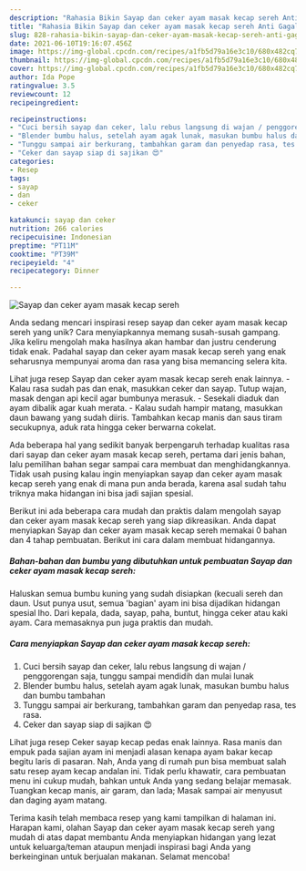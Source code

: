 ```yaml
---
description: "Rahasia Bikin Sayap dan ceker ayam masak kecap sereh Anti Gagal"
title: "Rahasia Bikin Sayap dan ceker ayam masak kecap sereh Anti Gagal"
slug: 828-rahasia-bikin-sayap-dan-ceker-ayam-masak-kecap-sereh-anti-gagal
date: 2021-06-10T19:16:07.456Z
image: https://img-global.cpcdn.com/recipes/a1fb5d79a16e3c10/680x482cq70/sayap-dan-ceker-ayam-masak-kecap-sereh-foto-resep-utama.jpg
thumbnail: https://img-global.cpcdn.com/recipes/a1fb5d79a16e3c10/680x482cq70/sayap-dan-ceker-ayam-masak-kecap-sereh-foto-resep-utama.jpg
cover: https://img-global.cpcdn.com/recipes/a1fb5d79a16e3c10/680x482cq70/sayap-dan-ceker-ayam-masak-kecap-sereh-foto-resep-utama.jpg
author: Ida Pope
ratingvalue: 3.5
reviewcount: 12
recipeingredient:

recipeinstructions:
- "Cuci bersih sayap dan ceker, lalu rebus langsung di wajan / penggorengan saja, tunggu sampai mendidih dan mulai lunak"
- "Blender bumbu halus, setelah ayam agak lunak, masukan bumbu halus dan bumbu tambahan"
- "Tunggu sampai air berkurang, tambahkan garam dan penyedap rasa, tes rasa."
- "Ceker dan sayap siap di sajikan 😍"
categories:
- Resep
tags:
- sayap
- dan
- ceker

katakunci: sayap dan ceker 
nutrition: 266 calories
recipecuisine: Indonesian
preptime: "PT11M"
cooktime: "PT39M"
recipeyield: "4"
recipecategory: Dinner

---
```



![Sayap dan ceker ayam masak kecap sereh](https://img-global.cpcdn.com/recipes/a1fb5d79a16e3c10/680x482cq70/sayap-dan-ceker-ayam-masak-kecap-sereh-foto-resep-utama.jpg)

Anda sedang mencari inspirasi resep sayap dan ceker ayam masak kecap sereh yang unik? Cara menyiapkannya memang susah-susah gampang. Jika keliru mengolah maka hasilnya akan hambar dan justru cenderung tidak enak. Padahal sayap dan ceker ayam masak kecap sereh yang enak seharusnya mempunyai aroma dan rasa yang bisa memancing selera kita.

Lihat juga resep Sayap dan ceker ayam masak kecap sereh enak lainnya. - Kalau rasa sudah pas dan enak, masukkan ceker dan sayap. Tutup wajan, masak dengan api kecil agar bumbunya merasuk. - Sesekali diaduk dan ayam dibalik agar kuah merata. - Kalau sudah hampir matang, masukkan daun bawang yang sudah diiris. Tambahkan kecap manis dan saus tiram secukupnya, aduk rata hingga ceker berwarna cokelat.

Ada beberapa hal yang sedikit banyak berpengaruh terhadap kualitas rasa dari sayap dan ceker ayam masak kecap sereh, pertama dari jenis bahan, lalu pemilihan bahan segar sampai cara membuat dan menghidangkannya. Tidak usah pusing kalau ingin menyiapkan sayap dan ceker ayam masak kecap sereh yang enak di mana pun anda berada, karena asal sudah tahu triknya maka hidangan ini bisa jadi sajian spesial.


Berikut ini ada beberapa cara mudah dan praktis dalam mengolah sayap dan ceker ayam masak kecap sereh yang siap dikreasikan. Anda dapat menyiapkan Sayap dan ceker ayam masak kecap sereh memakai 0 bahan dan 4 tahap pembuatan. Berikut ini cara dalam membuat hidangannya.

<!--inarticleads1-->

##### Bahan-bahan dan bumbu yang dibutuhkan untuk pembuatan Sayap dan ceker ayam masak kecap sereh:



Haluskan semua bumbu kuning yang sudah disiapkan (kecuali sereh dan daun. Usut punya usut, semua &#39;bagian&#39; ayam ini bisa dijadikan hidangan spesial lho. Dari kepala, dada, sayap, paha, buntut, hingga ceker atau kaki ayam. Cara memasaknya pun juga praktis dan mudah. 

<!--inarticleads2-->

##### Cara menyiapkan Sayap dan ceker ayam masak kecap sereh:

1. Cuci bersih sayap dan ceker, lalu rebus langsung di wajan / penggorengan saja, tunggu sampai mendidih dan mulai lunak
1. Blender bumbu halus, setelah ayam agak lunak, masukan bumbu halus dan bumbu tambahan
1. Tunggu sampai air berkurang, tambahkan garam dan penyedap rasa, tes rasa.
1. Ceker dan sayap siap di sajikan 😍


Lihat juga resep Ceker sayap kecap pedas enak lainnya. Rasa manis dan empuk pada sajian ayam ini menjadi alasan kenapa ayam bakar kecap begitu laris di pasaran. Nah, Anda yang di rumah pun bisa membuat salah satu resep ayam kecap andalan ini. Tidak perlu khawatir, cara pembuatan menu ini cukup mudah, bahkan untuk Anda yang sedang belajar memasak. Tuangkan kecap manis, air garam, dan lada; Masak sampai air menyusut dan daging ayam matang. 

Terima kasih telah membaca resep yang kami tampilkan di halaman ini. Harapan kami, olahan Sayap dan ceker ayam masak kecap sereh yang mudah di atas dapat membantu Anda menyiapkan hidangan yang lezat untuk keluarga/teman ataupun menjadi inspirasi bagi Anda yang berkeinginan untuk berjualan makanan. Selamat mencoba!
